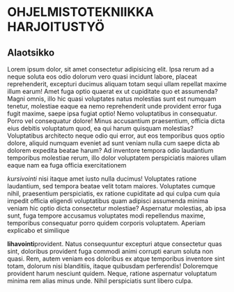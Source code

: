 # OHJELMISTOTEKNIIKKA HARJOITUSTYÖ

## Alaotsikko
Lorem ipsum dolor, sit amet consectetur adipisicing elit. Ipsa rerum ad a neque soluta eos odio dolorum vero quasi incidunt labore, placeat reprehenderit, excepturi ducimus aliquam totam sequi ullam repellat maxime illum earum! Amet fuga optio quaerat ex ut cupiditate quo et assumenda? Magni omnis, illo hic quasi voluptates natus molestias sunt est numquam tenetur, molestiae eaque ea nemo reprehenderit unde provident error fuga fugit maxime, saepe ipsa fugiat optio! Nemo voluptatibus in consequatur. Porro vel consequatur dolore! Minus accusantium praesentium, officia dicta eius debitis voluptatum quod, ea qui harum quisquam molestias? Voluptatibus architecto neque odio qui error, aut eos temporibus quos optio dolore, aliquid numquam eveniet ad sunt veniam nulla cum saepe dicta ab dolorem expedita beatae harum? Ad inventore tempora odio laudantium temporibus molestiae rerum, illo dolor voluptatem perspiciatis maiores ullam eaque nam ea fuga officia exercitationem 

*kursivointi* nisi itaque amet iusto nulla ducimus! Voluptates ratione laudantium, sed tempora beatae velit totam maiores. Voluptates cumque nihil, praesentium perspiciatis, ex ratione cupiditate ad qui culpa cum quia impedit officia eligendi voluptatibus quam adipisci assumenda minima veniam hic optio dicta consectetur molestiae? Aspernatur molestias, ab ipsa sunt, fuga tempore accusamus voluptates modi repellendus maxime, temporibus consequatur porro quidem corporis voluptatem. Aperiam explicabo et similique 

**lihavointi**provident. Natus consequuntur excepturi atque consectetur quas sint, doloribus provident fuga commodi animi corrupti earum soluta non quasi. Rem, autem veniam eos doloribus ex atque temporibus inventore sint totam, dolorum nisi blanditiis, itaque quibusdam perferendis! Doloremque provident harum nesciunt quidem. Neque, ratione aspernatur voluptatum minima rem alias minus unde. Nihil perspiciatis sunt libero culpa. 